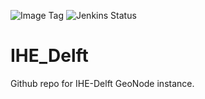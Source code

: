![Image Tag](https://img.shields.io/badge/Staging%20Image%20Tag:-0.0.1--818dbb9-blue.svg)
![Jenkins Status](https://img.shields.io/badge/Staging%20Jenkins%20Build%20Status:-FAILURE-red.svg)

# IHE_Delft

Github repo for IHE-Delft GeoNode instance.
